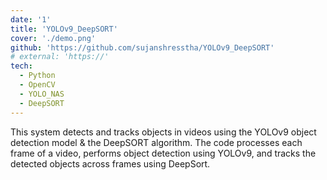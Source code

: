 ```yaml
---
date: '1'
title: 'YOLOv9_DeepSORT'
cover: './demo.png'
github: 'https://github.com/sujanshresstha/YOLOv9_DeepSORT'
# external: 'https://'
tech:
  - Python
  - OpenCV
  - YOLO_NAS
  - DeepSORT
---
```


This system detects and tracks objects in videos using the YOLOv9 object detection model & the DeepSORT algorithm. The code processes each frame of a video, performs object detection using YOLOv9, and tracks the detected objects across frames using DeepSort.

